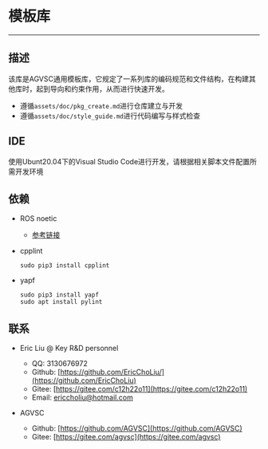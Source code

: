 # 模板库

---

## 描述

该库是AGVSC通用模板库，它规定了一系列库的编码规范和文件结构，在构建其他库时，起到导向和约束作用，从而进行快速开发。

- 遵循`assets/doc/pkg_create.md`进行仓库建立与开发
- 遵循`assets/doc/style_guide.md`进行代码编写与样式检查

## IDE

使用Ubunt20.04下的Visual Studio Code进行开发，请根据相关脚本文件配置所需开发环境

## 依赖

- ROS noetic

  - [参考链接](http://wiki.ros.org/noetic/Installation/Ubuntu)

- cpplint

  ```shell
  sudo pip3 install cpplint
  ```

- yapf

  ```shell
  sudo pip3 install yapf
  sudo apt install pylint
  ```

## 联系

- Eric Liu @ Key R&D personnel
  - QQ: 3130676972
  - Github: [https://github.com/EricChoLiu/](https://github.com/EricChoLiu)
  - Gitee: [https://gitee.com/c12h22o11](https://gitee.com/c12h22o11)
  - Email: [ericcholiu@hotmail.com](ericcholiu@hotmail.com)

- AGVSC
  - Github: [https://github.com/AGVSC](https://github.com/AGVSC)
  - Gitee: [https://gitee.com/agvsc](https://gitee.com/agvsc)
